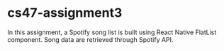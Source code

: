 # cs47-assignment3
In this assignment, a Spotify song list is built using React Native FlatList component. Song data are retrieved through Spotify API.
